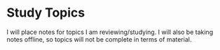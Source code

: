 # Study Topics
I will place notes for topics I am reviewing/studying.
I will also be taking notes offline, so topics will not be complete in terms of
material.